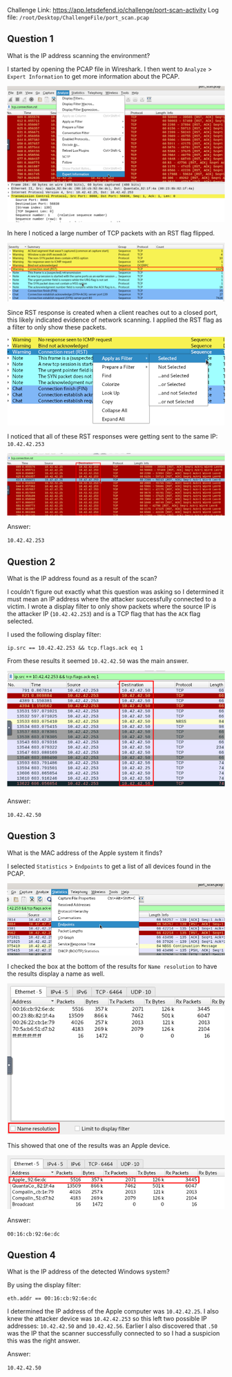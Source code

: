 
Challenge Link: https://app.letsdefend.io/challenge/port-scan-activity
Log file: `/root/Desktop/ChallengeFile/port_scan.pcap`

## Question 1
What is the IP address scanning the environment?

I started by opening the PCAP file in Wireshark. I then went to `Analyze` > `Expert Information` to get more information about the PCAP.

![image-1](attachments/image-1.png)

In here I noticed a large number of TCP packets with an RST flag flipped.

![image-2](attachments/image-2.png)

Since RST response is created when a client reaches out to a closed port, this likely indicated evidence of network scanning. I applied the RST flag as a filter to only show these packets.

![image-3](attachments/image-3.png)

I noticed that all of these RST responses were getting sent to the same IP: `10.42.42.253`

![image-4](attachments/image-4.png)

Answer:

`10.42.42.253`
## Question 2
What is the IP address found as a result of the scan?

I couldn't figure out exactly what this question was asking so I determined it must mean an IP address where the attacker successfully connected to a victim. I wrote a display filter to only show packets where the source IP is the attacker IP (`10.42.42.253`) and is a TCP flag that has the `ACK` flag selected. 

I used the following display filter:

```
ip.src == 10.42.42.253 && tcp.flags.ack eq 1
```

From these results it seemed `10.42.42.50` was the main answer.

![image-5](attachments/image-5.png)

Answer:

`10.42.42.50`
## Question 3
What is the MAC address of the Apple system it finds?

I selected `Statistics` > `Endpoints` to get a list of all devices found in the PCAP.

![image-6](attachments/image-6.png)

I checked the box at the bottom of the results for `Name resolution` to have the results display a name as well.

![image-7](attachments/image-7.png)

This showed that one of the results was an Apple device.

![image-8](attachments/image-8.png)

Answer:

`00:16:cb:92:6e:dc`

## Question 4
What is the IP address of the detected Windows system?

By using the display filter: 

```
eth.addr == 00:16:cb:92:6e:dc
```

I determined the IP address of the Apple computer was `10.42.42.25`. I also knew the attacker device was `10.42.42.253` so this left two possible IP addresses: `10.42.42.50` and `10.42.42.56`. Earlier I also discovered that `.50` was the IP that the scanner successfully connected to so I had a suspicion this was the right answer.

Answer:

`10.42.42.50`



